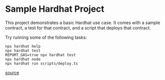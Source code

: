 # Sample Hardhat Project

This project demonstrates a basic Hardhat use case. It comes with a sample contract, a test for that contract, and a script that deploys that contract.

Try running some of the following tasks:

```shell
npx hardhat help
npx hardhat test
REPORT_GAS=true npx hardhat test
npx hardhat node
npx hardhat run scripts/deploy.ts
```
[source](https://www.quicknode.com/guides/smart-contract-development/how-to-create-and-deploy-a-factory-erc-1155-contract-on-polygon-using-truffle)